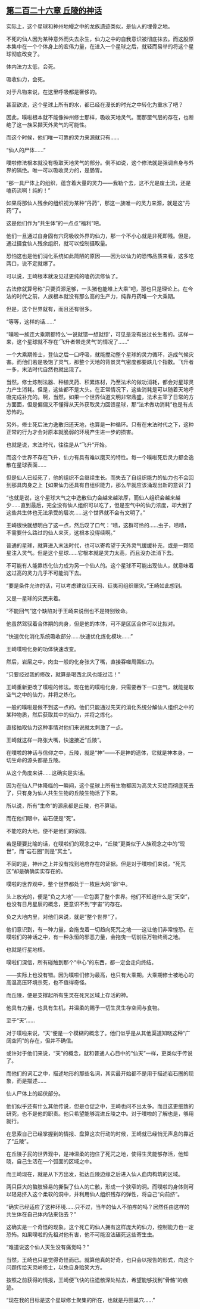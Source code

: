 ## [第二百二十六章 丘陵的神话](https://www.xxbiquge.com/11_11207/9232043.html)


  实际上，这个星球和神州地幔之中的龙族遗迹类似，是仙人的埋骨之地。

  不死的仙人因为某种意外而失去永生，仙力之中的自我意识被彻底抹去。而这股原本集中在一个个体身上的宏伟力量，在进入一个星球之后，就轻而易举的将这个星球彻底改变了。

  体内法力太低，会死。

  吸收仙力，会死。

  对于凡物来说，在这里呼吸都是奢侈的。

  甚至欲说，这个星球上所有的水，都已经在漫长的时光之中转化为重水了吧？

  因此，噗啦根本就不能像神州修士那样，吸收天地灵气。而那罡气层的存在，也断绝了这一族采撷天外灵气的可能性。

  而这个时候，他们唯一可靠的灵力来源就只有……

  “仙人的尸体……”

  噗啦修法根本就没有吸取天地灵气的部分。倒不如说，这个修法就是强调自身与外界的隔绝。唯一可以吸收灵力的，是肠胃。

  “那一具尸体上的组织，蕴含着大量的灵力——我勒个去，这不光是废土流，还是嗑药流啊！纯的！”

  如果将那仙人残余的组织视为某种“丹药”，那这一族唯一的灵力来源，就是这“丹药”了。

  这是他们作为“共生体”的一点点“福利”吧。

  他们一旦通过自身固有穴窍吸收外界的仙力，那一个不小心就是非死即残。但是，通过摄食仙人残余组织，就可以控制摄取量。

  恐怕这也是他们消化系统如此简陋的原因——因为以仙力的恐怖品质来看，这多吃两口，说不定就爆了。

  可以说，王崎根本就没见过更纯的嗑药流修仙了。

  古法修就算号称“只要资源足够，一头猪也能堆上大乘”吧，那也只是理论上。在今法的时代之前，人族根本就没有那么高的生产力，纯靠丹药堆一个大乘期。

  但是，这个世界就有，而且还有很多。

  “等等，这样的话……”

  “噗啦一族连大乘期都特么‘一说就错一想就缪’，可见是没有出过长生者的。这样一来，这个星球就不存在‘飞升者带走灵气’的情况了……”

  一个大乘期修士，登仙之后一口呼吸，就能搅动整个星球的灵力循环，造成气候灾害。而他们若是吸饱了灵气，那整个天地的背景灵气密度都要跌几个指数。飞升者一多，末法时代自然也就出现了。

  当然，修士炼制法器、种植灵药、积累炼材，乃至法术的做功消耗，都会对星球灵力产生消耗。但是，这些都不是大头。在正常情况下，这些消耗是可以随着天地呼吸完成补充的。啊，当然，如果一个世界仙道文明非常鼎盛，法术主宰了日常的方方面面，但是偏偏又不懂得从天外获取灵力回馈星球，那“法术做功消耗”也是有点恐怖的。

  另外，修士死后法力逸散归还天地，也算是一种循环。只有在末法时代之下，这种正常的行为才会对原本就脆弱的环境产生进一步的损害。

  也就是说，末法时代，往往是从“飞升”开始。

  而这个世界不存在飞升，仙力有具有难以磨灭的特性。每一个噗啦死后灵力都会逸散在星球表面……

  但是仙人已经死了，他的组织不会继续生长。而失去了自组织能力的仙力也不会回到那具肉身之上【如果仙力还具有自组织能力，那么早就应该涌现出新的意识了】

  “也就是说，这个星球大气之中逸散仙力会越来越浓厚，而仙人组织会越来越少……直到最后，完全没有仙人组织可以吃了，但是空气中的仙力浓度，却大到了这些共生体也无法承受的层次……这个世界就不会有文明了。”

  王崎很快就想明白了这一点，然后叹了口气：“啧，这群可怜的……虫子，啧啧，不需要什么路过的仙人来灭，这根本没得续啊。”

  普通的星球，就算进入末法时代，也可以寄希望于天外灵气缓缓补充，或是一颗陨星注入灵气。但是这个星球……它根本就是灵力太高，而且没办法消下去。

  不可能有人能靠炼化仙力成为另一个仙人的。这个星球不可能出现仙人，就意味着这过高的灵力几乎不可能消下去。

  “要是条件允许的话，可以考虑建议征天司、征夷司组织赈灾。”王崎如此想到。

  又是一星球的灾民来着。

  “不能回气”这个缺陷对于王崎来说倒也不是特别致命。

  他虽然驾驭着合体期的肉身，但是他的本体，可不是区区合体可以比拟对。

  “快速优化消化系统吸收部分……快速优化炼化模块……”

  王崎噗啦化身的功体快速改变。

  然后，岩层之中，肉虫一般的化身张大了嘴，直接吞噬周围仙力。

  “只要经过我的修改，就算是喝西北风也能过活！”

  王崎重新更改了噗啦的修法。现在他的噗啦化身，只需要吞下一口空气，就能提取空气之中的仙力，并将之炼化。

  一般的噗啦是做不到这一点的。他们只能通过先天的消化系统分解仙人组织之中的某种物质，然后获取其中的仙力，并将之炼化。

  直接抽取仙力这种事情对他们来说就太刺激了一点。

  王崎就这样一路张大嘴，快速接近“丘陵”。

  在噗啦的神话与信仰之中，丘陵，就是“神”——不是神的遗体，它就是神本身。一切生命的源头都是丘陵。

  从这个角度来讲……这确实是实话。

  因为在仙人尸体降临的一瞬间，这个星球上所有生物都因为高灵大灭绝而彻底死去了，只有身为仙人共生生物的丘陵生物活了下来。

  所以说，所有“生命”的源泉都是丘陵，也不算错。

  而在他们眼中，岩石便是“死”。

  不能吃的大地，便不是他们的家园。

  若是硬要比喻的话，在噗啦们的观念之中，“丘陵”更类似于人族观念之中的“现世”，而“岩石圈”则是“冥土”。

  不同的是，神州之上并没有找到地府存在的证据。但是对于噗啦们来说，“死咒区”却是确确实实存在的。

  噗啦的世界观中，整个世界都处于一枚巨大的“卵”中。

  头上放光的，便是“负之大地”——它包裹了整个世界。他们不知道什么是“天空”，也没有日月星辰的概念，更意识不到“宇宙”的存在。

  负之大地内里，对他们来说，就是“整个世界”了。

  他们意识到，有一种力量，会拖曳着一切趋向死咒之地——这让他们非常惶恐。在噗啦们的神话之中，有一种永恒的邪恶力量，会拖曳一切前往万物终焉之地。

  也就是行星地核。

  噗啦们深信，所有碰触到那个“中心”的东西，都一定会走向终结。

  ——实际上也没有错。因为噗啦们修为最高，也只有大乘期。大乘期修士被地心的高温高压环境杀死，也不值得奇怪。

  而丘陵，便是支撑起所有生灵在死咒区域上存活的神。

  他具有力量，也具有生机，并温柔的赐予一切生灵生存空间与食物。

  至于“天”……

  对于噗啦来说，“天”便是一个模糊的概念了。他们似乎是从其他渠道知晓这种“广阔空间”的存在，但并不确信。

  或许对于他们来说，“天”的概念，就和普通人心目中的“仙天”一样，更类似于传说了。

  而他们的词汇之中，描述地形的那些名词，其实最开始都不是用于描述岩石圈的现象，而是描述……

  仙人尸体上的起伏部分。

  他们似乎还有什么其他传说，但是仓促之中，王崎也问不出太多。而且这更细致的研究，也不是他的职责。他只希望能够混进丘陵之中。对于噗啦的了解也是，够用就行。

  在思索自己已经掌握到的情报、盘算这次行动的时候，王崎就已经悄无声息的靠近了“丘陵”。

  在丘陵子民的世界观中，是神温柔的抱住了死咒之地，使得生灵能够存活，他知晓，自己生活在一个弧面的区域之中。

  而王崎现在，就是从下方出发，抵达丘陵边缘之后进入仙人血肉构筑的区域。

  两只巨大的螯肢轻易的撕裂了仙人的亡骸，形成一个狭窄的洞。而噗啦的身体则可以轻易挤入这个柔软的洞中，并利用仙人组织残存的弹性，将自己“向前挤”。

  “确实已经适应了这种环境……只不过，当年的仙人不怕疼的吗？居然任由这样的共生体在自己体内钻来钻去？”

  这确实是一个奇怪的现象。这个死亡的仙人拥有这样庞大的仙力，控制能力也一定恐怖。如果噗啦的先祖对他有害，他不可能没法碾死这些寄生虫。

  “难道说这个仙人天生没有痛觉吗？”

  当然，王崎也只是觉得奇怪而已。就算他真的好奇，也只会以报告的形式，向这个问题传给天灵岭修士，以免自身贻笑大方。

  按照之前获得的情报，王崎便飞快的往遗骸深处钻去，希望能够找到“骨骼”的痕迹。

  “现在我的目标是这个星球修士聚集的所在，也就是丹田巢穴……”
